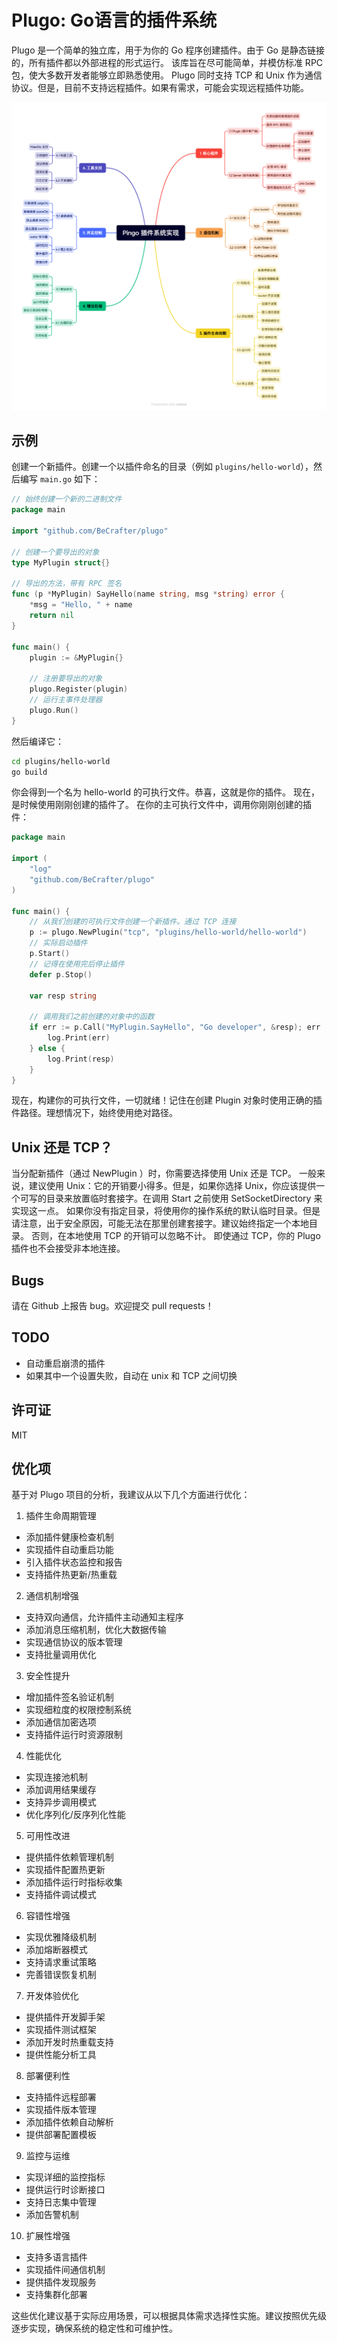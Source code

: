 # Plugo: Go语言的插件系统

Plugo 是一个简单的独立库，用于为你的 Go 程序创建插件。由于 Go 是静态链接的，所有插件都以外部进程的形式运行。
该库旨在尽可能简单，并模仿标准 RPC 包，使大多数开发者能够立即熟悉使用。
Plugo 同时支持 TCP 和 Unix 作为通信协议。但是，目前不支持远程插件。如果有需求，可能会实现远程插件功能。

![](assets/plugo.png)

## 示例

创建一个新插件。创建一个以插件命名的目录（例如 `plugins/hello-world`），然后编写 `main.go` 如下：

```go
// 始终创建一个新的二进制文件
package main

import "github.com/BeCrafter/plugo"

// 创建一个要导出的对象
type MyPlugin struct{}

// 导出的方法，带有 RPC 签名
func (p *MyPlugin) SayHello(name string, msg *string) error {
    *msg = "Hello, " + name
    return nil
}

func main() {
    plugin := &MyPlugin{}

    // 注册要导出的对象
    plugo.Register(plugin)
    // 运行主事件处理器
    plugo.Run()
}
```

然后编译它：

```sh
cd plugins/hello-world
go build
```

你会得到一个名为 hello-world 的可执行文件。恭喜，这就是你的插件。
现在，是时候使用刚刚创建的插件了。
在你的主可执行文件中，调用你刚刚创建的插件：

```go
package main

import (
    "log"
    "github.com/BeCrafter/plugo"
)

func main() {
    // 从我们创建的可执行文件创建一个新插件。通过 TCP 连接
    p := plugo.NewPlugin("tcp", "plugins/hello-world/hello-world")
    // 实际启动插件
    p.Start()
    // 记得在使用完后停止插件
    defer p.Stop()

    var resp string

    // 调用我们之前创建的对象中的函数
    if err := p.Call("MyPlugin.SayHello", "Go developer", &resp); err != nil {
        log.Print(err)
    } else {
        log.Print(resp)
    }
}
```

现在，构建你的可执行文件，一切就绪！记住在创建 Plugin 对象时使用正确的插件路径。理想情况下，始终使用绝对路径。

## Unix 还是 TCP？
当分配新插件（通过 NewPlugin ）时，你需要选择使用 Unix 还是 TCP。
一般来说，建议使用 Unix：它的开销要小得多。但是，如果你选择 Unix，你应该提供一个可写的目录来放置临时套接字。在调用 Start 之前使用 SetSocketDirectory 来实现这一点。
如果你没有指定目录，将使用你的操作系统的默认临时目录。但是请注意，出于安全原因，可能无法在那里创建套接字。建议始终指定一个本地目录。
否则，在本地使用 TCP 的开销可以忽略不计。
即使通过 TCP，你的 Plugo 插件也不会接受非本地连接。

## Bugs
请在 Github 上报告 bug。欢迎提交 pull requests！

## TODO
- 自动重启崩溃的插件
- 如果其中一个设置失败，自动在 unix 和 TCP 之间切换

## 许可证
MIT

## 优化项

基于对 Plugo 项目的分析，我建议从以下几个方面进行优化：

1. 插件生命周期管理
- 添加插件健康检查机制
- 实现插件自动重启功能
- 引入插件状态监控和报告
- 支持插件热更新/热重载

2. 通信机制增强
- 支持双向通信，允许插件主动通知主程序
- 添加消息压缩机制，优化大数据传输
- 实现通信协议的版本管理
- 支持批量调用优化

3. 安全性提升
- 增加插件签名验证机制
- 实现细粒度的权限控制系统
- 添加通信加密选项
- 支持插件运行时资源限制

4. 性能优化
- 实现连接池机制
- 添加调用结果缓存
- 支持异步调用模式
- 优化序列化/反序列化性能

5. 可用性改进
- 提供插件依赖管理机制
- 实现插件配置热更新
- 添加插件运行时指标收集
- 支持插件调试模式

6. 容错性增强
- 实现优雅降级机制
- 添加熔断器模式
- 支持请求重试策略
- 完善错误恢复机制

7. 开发体验优化
- 提供插件开发脚手架
- 实现插件测试框架
- 添加开发时热重载支持
- 提供性能分析工具

8. 部署便利性
- 支持插件远程部署
- 实现插件版本管理
- 添加插件依赖自动解析
- 提供部署配置模板

9. 监控与运维
- 实现详细的监控指标
- 提供运行时诊断接口
- 支持日志集中管理
- 添加告警机制

10. 扩展性增强
- 支持多语言插件
- 实现插件间通信机制
- 提供插件发现服务
- 支持集群化部署

这些优化建议基于实际应用场景，可以根据具体需求选择性实施。建议按照优先级逐步实现，确保系统的稳定性和可维护性。